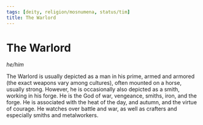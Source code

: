 ```yaml
---
tags: [deity, religion/mosnumena, status/tim]
title: The Warlord
---
```

# The Warlord
*he/him*

The Warlord is usually depicted as a man in his prime, armed and armored (the exact weapons vary among cultures), often mounted on a horse, usually strong. However, he is occasionally also depicted as a smith, working in his forge. He is the God of war, vengeance, smiths, iron, and the forge. He is associated with the heat of the day, and autumn, and the virtue of courage. He watches over battle and war, as well as crafters and especially smiths and metalworkers.

